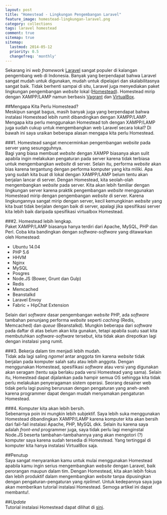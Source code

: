 ```yaml
---
layout: post
title: "Homestead - Lingkungan Pengembangan Laravel"
feature_image: homestead-lingkungan-laravel.png
category: collections
tags: laravel homestead 
comment: true
sitemap: true
sitemap:
  lastmod: 2014-05-12
  priority: 0.5
  changefreq: 'monthly'
---
```


Sekarang ini *web framework* [Laravel](http://laravel.com) sangat populer di kalangan pengembang web di Indonesia. Banyak yang berpendapat bahwa Laravel sangat mudah untuk digunakan, mudah untuk dipelajari dan skalabilitasnya sangat baik. Tidak berhenti sampai di situ, Laravel juga menyediakan paket lingkungan pengembangan *website* lokal ([Homestead](http://laravel.com/docs/4.2/homestead)). Homestead mirip dengan XAMPP/LAMP namun berbasis [Vagrant](https://www.vagrantup.com) dan [VirtualBox](https://www.virtualbox.org). 

##Mengapa Kita Perlu Homestead?  
Meskipun sangat bagus, masih banyak juga yang berpendapat bahwa instalasi Homestead lebih rumit dibandingkan dengan XAMPP/LAMP. Mengapa kita perlu menggunakan Homestead toh dengan XAMPP/LAMP juga sudah cukup untuk mengembangkan web Laravel secara lokal? Di bawah ini saya uraikan beberapa alasan mengapa kita perlu Homestead.  

###1. Homestead sangat mencerminkan pengembangan *website* pada server yang sesungguhnya.  
Bagi yang biasa membuat *website* dengan XAMPP biasanya akan sulit apabila ingin melakukan pengaturan pada server karena tidak terbiasa untuk mengembangkan *website* di server. Selain itu, performa *website* akan bias karena tergantung dengan performa komputer yang kita miliki. Apa yang sudah kita buat di lokal dengan XAMPP/LAMP belum tentu akan berjalan lancar di server. Dengan Homestead, kita seolah-olah mengembangkan *website* pada server. Kita akan lebih familiar dengan lingkungan server karena praktik pengembangan *website* menggunakan Homestead mirip dengan pengembangan *website* di server. Karena lingkungannya sangat mirip dengan server, kecil kemungkinan *website* yang kita buat tidak berjalan dengan baik di server, apalagi jika spesifikasi server kita lebih baik daripada spesifikasi virtualbox Homestead.  

###2. Homestead lebih lengkap.  
Paket XAMPP/LAMP biasanya hanya terdiri dari Apache, MySQL, PHP dan Perl. Coba kita bandingkan dengan *software-software* yang ditawarkan oleh Homestead:  

- Ubuntu 14.04
- PHP 5.6
- HHVM
- Nginx
- MySQL
- Posgres
- Node.JS (Bower, Grunt dan Gulp)
- Redis
- Memcached
- Beanstalkd
- Laravel Envoy
- Fabric + HipChat Extension  

Selain dari *software* dasar pengembangan *website* PHP, ada *software* tambahan penunjang performa *website* seperti *caching* (Redis, Memcached) dan *queue* (Beanstalkd). Mungkin beberapa dari *software* pada daftar di atas belum akan kita gunakan, tetapi apabila suatu saat kita membutuhkan *software-software* tersebut, kita tidak akan direpotkan lagi dengan instalasi yang rumit.  

###3. Bekerja dalam tim menjadi lebih mudah.  
Tidak ada lagi saling *ngomel* antar anggota tim karena *website* tidak berjalan pada komputer salah satu atau lebih anggota. Dengan menggunakan Homestead, spesifikasi *software* atau versi yang digunakan akan seragam (tentu saja berlaku pada versi Homestead yang sama). Selain itu, Homestead dapat dijalankan pada hampir semua OS sehingga kita tidak perlu melakukan penyeragaman sistem operasi. Seorang desainer web tidak perlu lagi pusing berurusan dengan pengaturan yang aneh-aneh karena programmer dapat dengan mudah menyamakan pengaturan Homestead.  

###4. Komputer kita akan lebih bersih.  
Sebenarnya poin ini mungkin lebih subjektif. Saya lebih suka menggunakan Homestead dibandingkan XAMPP/LAMP karena komputer kita akan bersih dari fail-fail instalasi Apache, PHP, MySQL dkk. Selain itu karena saya adalah *front-end* programmer juga, saya tidak perlu lagi menginstal Node.JS beserta tambahan-tambahannya yang akan mengotori (?) komputer saya karena sudah tersedia di Homestead. Yang tertinggal di komputer kita hanya instalasi VirtualBox saja. 

##Penutup  
Saya sangat menyarankan kamu untuk mulai menggunakan Homestead apabila kamu ingin serius mengembangkan *website* dengan Laravel, baik perorangan maupun dalam tim. Dengan Homestead, kita akan lebih fokus dan lebih produktif dalam mengembangkan *website* tanpa dipusingkan dengan pengaturan-pengaturan yang *njelimet*. Untuk kedepannya saya juga akan memberikan tutorial instalasi Homestead. Semoga artikel ini dapat membantu!. 

##*Update*  
Tutorial instalasi Homestead dapat dilihat di [sini](http://ambercat.rahmanda.net/collections/2015/02/18/instalasi-homestead.html).
